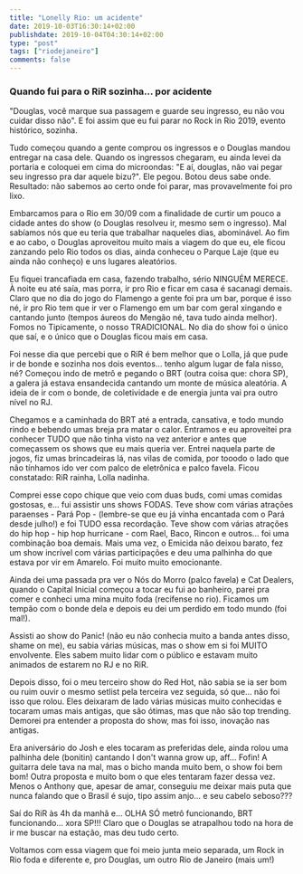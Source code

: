 ```yaml
---
title: "Lonelly Rio: um acidente"
date: 2019-10-03T16:30:14+02:00
publishdate: 2019-10-04T04:30:14+02:00
type: "post"
tags: ["riodejaneiro"]
comments: false
---
```

### Quando fui para o RiR sozinha... por acidente

"Douglas, você marque sua passagem e guarde seu ingresso, eu não vou cuidar disso não". E foi assim que eu fui parar no Rock in Rio 2019, evento histórico, sozinha. 

Tudo começou quando a gente comprou os ingressos e o Douglas mandou entregar na casa dele. Quando os ingressos chegaram, eu ainda levei da portaria e coloquei em cima do microondas: "E aí, douglas, não vai pegar seu ingresso pra dar aquele bizu?". Ele pegou. Botou deus sabe onde. Resultado: não sabemos ao certo onde foi parar, mas provavelmente foi pro lixo. 

Embarcamos para o Rio em 30/09 com a finalidade de curtir um pouco a cidade antes do show (o Douglas resolveu ir, mesmo sem o ingresso). Mal sabíamos nós que eu teria que trabalhar naqueles dias, abominável. Ao fim e ao cabo, o Douglas aproveitou muito mais a viagem do que eu, ele ficou zanzando pelo Rio todos os dias, ainda conheceu o Parque Laje (que eu ainda não conheço) e uns lugares aleatórios.

Eu fiquei trancafiada em casa, fazendo trabalho, sério NINGUÉM MERECE. À noite eu até saía, mas porra, ir pro Rio e ficar em casa é sacanagi demais. Claro que no dia do jogo do Flamengo a gente foi pra um bar, porque é isso né, ir pro Rio tem que ir ver o Flamengo em um bar com geral xingando e cantando junto (tempos áureos do Mengão né, tava tudo ainda melhor). Fomos no Tipicamente, o nosso TRADICIONAL. No dia do show foi o único que saí, e o único que o Douglas ficou mais em casa. 

Foi nesse dia que percebi que o RiR é bem melhor que o Lolla, já que pude ir de bonde e sozinha nos dois eventos... tenho algum lugar de fala nisso, né? Começou indo de metrô e pegando o BRT (outra coisa que: chora SP), a galera já estava ensandecida cantando um monte de música aleatória. A ideia de ir com o bonde, de coletividade e de energia junta vai pra outro nível no RJ. 

Chegamos e a caminhada do BRT até a entrada, cansativa, e todo mundo rindo e bebendo umas breja pra matar o calor. Entramos e eu aproveitei pra conhecer TUDO que não tinha visto na vez anterior e antes que começassem os shows que eu mais queria ver. Entrei naquela parte de jogos, fiz umas brincadeiras lá, nas vilas de comida, por tooodo o lado que não tínhamos ido ver com palco de eletrônica e palco favela. Ficou constatado: RiR rainha, Lolla nadinha. 

Comprei esse copo chique que veio com duas buds, comi umas comidas gostosas, e... fui assistir uns shows FODAS. Teve show com várias atrações paraenses - Pará Pop - (lembre-se que eu já vinha encantada com o Pará desde julho!) e foi TUDO essa recordação. Teve show com várias atrações do hip hop - hip hop hurricane - com Rael, Baco, Rincon e outros... foi uma combinação boa demais. Mais uma vez, o Emicida não deixou barato, fez um show incrível com várias participações e deu uma palhinha do que estava por vir em Amarelo. Foi muito muito emocionante. 

Ainda dei uma passada pra ver o Nós do Morro (palco favela) e Cat Dealers, quando o Capital Inicial começou a tocar eu fui ao banheiro, parei pra comer e conheci uma mina muito foda (recifense no rio). Ficamos um tempão com o bonde dela e depois eu dei um perdido em todo mundo (foi mal!). 

Assisti ao show do Panic! (não eu não conhecia muito a banda antes disso, shame on me), eu sabia várias músicas, mas o show em si foi MUITO envolvente. Eles sabem muito lidar com o público e estavam muito animados de estarem no RJ e no RiR. 

Depois disso, foi o meu terceiro show do Red Hot, não sabia se ia ser bom ou ruim ouvir o mesmo setlist pela terceira vez seguida, só que... não foi isso que rolou. Eles deixaram de lado várias músicas muito conhecidas e tocaram umas mais antigas, que são ótimas, mas que não são top trending. Demorei pra entender a proposta do show, mas foi isso, inovação nas antigas. 

Era aniversário do Josh e eles tocaram as preferidas dele, ainda rolou uma palhinha dele (bonitin) cantando I don't wanna grow up, aff... Fofin! A guitarra dele tava na mal, mas o bicho manda muito bem, o show foi bem bom! Outra proposta e muito bom o que eles tentaram fazer dessa vez. Menos o Anthony que, apesar de amar, conseguiu me deixar mais puta que nunca falando que o Brasil é sujo, tipo assim anjo... e seu cabelo seboso??? 

Saí do RiR às 4h da manhã e... OLHA SÓ metrô funcionando, BRT funcionando... xora SP!!! Claro que o Douglas se atrapalhou todo na hora de ir me buscar na estação, mas deu tudo certo. 

Voltamos com essa viagem que foi meio junta meio separada, um Rock in Rio foda e diferente e, pro Douglas, um outro Rio de Janeiro (mais um!)